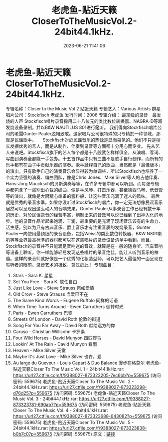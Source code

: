﻿---
title: 老虎鱼-贴近天籁CloserToTheMusicVol.2-24bit44.1kHz.
date: 2023-06-21 11:41:06
categories: 外语音乐
tags: 外语音乐
---
# 老虎鱼-贴近天籁CloserToTheMusicVol.2-24bit44.1kHz.

专辑名称：Closer to the Music Vol 2 贴近天籁
专辑艺人：Various Artists 群星
唱片公司：Stockfisch 老虎鱼
发行时间：2006
专辑介绍：
最顶级的录音　最发烧的人声
Stockfisch唱片录音採用二十八位元的类比数位转换器、NAGRA-D等超发烧设备录制，并以B&W NAUTILUS
801进行鑑听。
我们得向Stockfisch唱片公司的老闆Gunter
Pauler脱帽致敬。这家唱片公司很特殊的只专精於一种领域，那就是民谣歌手。　　Stockfisch对於民谣音乐的热忱是显而易见的。他们不只是擅长发掘优秀的艺人，而是从制作、伴奏到录音等方面都十分用心而专业。
先从艺人来说吧。Stockfisch旗下的艺人每个都是十八般武艺样样俱全，从演唱、写词、写曲到演奏全都能一手包办。十五首作品中只有三曲不是歌手自行创作，而所有的乐手都有在曲子中贡献乐器的演奏。歌手詮释自己的歌曲，当然都是「最佳版本」的演出。只有歌手自己的演奏音乐会显得较为单调些，所以Stockfisch也培养了一个实力坚强的演奏、编曲团队，像是Chris
Jones、Mike Silver等人的吉他伴奏、Hans-Jorg
Maucksch的贝斯演奏等等，在许多专辑中都可以听到。而每张专辑中都包含了一些别出心裁的编曲，像是手风琴、打击乐器、甚至德西马琴、低音管等的演出，就像是大厨精心準备的酱料般，让这些音乐充满了迷人的风味。
最后就是优秀的录音水準。如果你没听过Stockfisch的唱片，你一定无法想像民谣音乐居然可以呈现出这么动人的音响效果。Gunter
Pauler从事录音工作已经有数十年的历史，对於民谣录音的经验丰富，炮制出来的音效可以说已经到了出神入化的地步。他的录音作品听起来饱满、丰润，最重要的是充满了现场音乐该有的生命力、活生感。别以为只有古典音乐、爵士音乐才有注重音质的发烧录音，Gunter
Pauler一向使用最顶级的录音设备，包括Weiss的类比数位转换器、B&W
N801喇叭等等业界最高标準的器材都可以在这些唱片的录音设备清单中看到。而且，Stockfisch的录音并不只能满足音响迷的音效，就算是在一般的随身听、汽车音响等设备上聆听，你一样能够轻易发现这些唱片的录音绝佳，能让人听到音乐的神髓。这样的录音师就好像是一个优秀的化妆造型师，可以把艺人最佳的一面呈现在聆听者的眼前。录音艺术的极致，莫过於此！
专辑曲目：
01. Stars - Sara K. 星星
02. Set You Free - Sara K. 放任自由
03. Just Like Love - Steve Strauss 宛如爱情
04. Old Crow - Steve Strauss 当爱已不在
05. The Same Kind Words - Eugene Ruffolo 同样的话语
06. When Time Turns Around - Ewen Carruthers 倒转时光
07. Paris - Ewen Carruthers 巴黎
08. Streets Of London - David Roth 伦敦的街道
09. Song For You Far Away - David Roth 献给远方的你
10. Caruso - Christian Willisohn 卡罗素
11. Four Wild Horses - David Munyon 四匹野马
12. Lookin' At The Rain - David Munyon 看雨
13. Heaven - Mike Silver 天堂
14. Maybe It's Just Love - Mike Silver 也许。爱
15. Au large du Gueveur - Louis Capart & Duo Balance 漫步在格莫尔
老虎鱼-贴近天籁Closer To The Music Vol. 1 - 24bit44.1kHz.rar: https://url27.ctfile.com/f/9388027-873323205-7ec6bb?p=559675
(访问密码: 559675)
老虎鱼-贴近天籁Closer To The Music Vol. 2 - 24bit44.1kHz.rar: https://url27.ctfile.com/f/9388027-873323298-d76d25?p=559675
(访问密码: 559675)
老虎鱼-贴近天籁Closer To The Music Vol. 3 - 24bit44.1kHz.rar: https://url27.ctfile.com/f/9388027-873323781-690ab7?p=559675
(访问密码: 559675)
老虎鱼-贴近天籁Closer To The Music Vol. 4 - 24bit44.1kHz.rar: https://url27.ctfile.com/f/9388027-873323688-643082?p=559675
(访问密码: 559675)
老虎鱼-贴近天籁Closer To The Music Vol. 5 - 24bit44.1kHz.rar: https://url27.ctfile.com/f/9388027-873323838-b0b7c0?p=559675
(访问密码: 559675)
原文：[链接](https://blog.sina.com.cn/s/blog_1647c7e76010312fm.html)